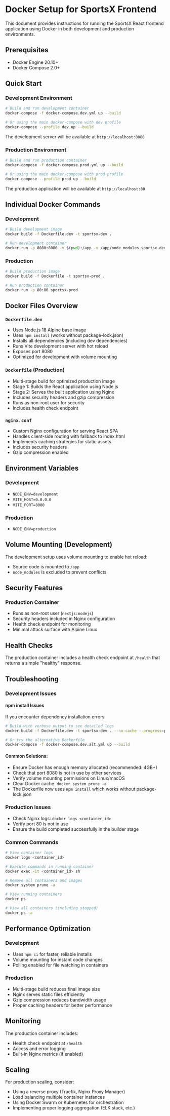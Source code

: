 # Docker Setup for SportsX Frontend

This document provides instructions for running the SportsX React frontend application using Docker in both development and production environments.

## Prerequisites

- Docker Engine 20.10+
- Docker Compose 2.0+

## Quick Start

### Development Environment

```bash
# Build and run development container
docker-compose -f docker-compose.dev.yml up --build

# Or using the main docker-compose with dev profile
docker-compose --profile dev up --build
```

The development server will be available at `http://localhost:8080`

### Production Environment

```bash
# Build and run production container
docker-compose -f docker-compose.prod.yml up --build

# Or using the main docker-compose with prod profile
docker-compose --profile prod up --build
```

The production application will be available at `http://localhost:80`

## Individual Docker Commands

### Development

```bash
# Build development image
docker build -f Dockerfile.dev -t sportsx-dev .

# Run development container
docker run -p 8080:8080 -v $(pwd):/app -v /app/node_modules sportsx-dev
```

### Production

```bash
# Build production image
docker build -f Dockerfile -t sportsx-prod .

# Run production container
docker run -p 80:80 sportsx-prod
```

## Docker Files Overview

### `Dockerfile.dev`
- Uses Node.js 18 Alpine base image
- Uses `npm install` (works without package-lock.json)
- Installs all dependencies (including dev dependencies)
- Runs Vite development server with hot reload
- Exposes port 8080
- Optimized for development with volume mounting

### `Dockerfile` (Production)
- Multi-stage build for optimized production image
- Stage 1: Builds the React application using Node.js
- Stage 2: Serves the built application using Nginx
- Includes security headers and gzip compression
- Runs as non-root user for security
- Includes health check endpoint

### `nginx.conf`
- Custom Nginx configuration for serving React SPA
- Handles client-side routing with fallback to index.html
- Implements caching strategies for static assets
- Includes security headers
- Gzip compression enabled

## Environment Variables

### Development
- `NODE_ENV=development`
- `VITE_HOST=0.0.0.0`
- `VITE_PORT=8080`

### Production
- `NODE_ENV=production`

## Volume Mounting (Development)

The development setup uses volume mounting to enable hot reload:
- Source code is mounted to `/app`
- `node_modules` is excluded to prevent conflicts

## Security Features

### Production Container
- Runs as non-root user (`nextjs:nodejs`)
- Security headers included in Nginx configuration
- Health check endpoint for monitoring
- Minimal attack surface with Alpine Linux

## Health Checks

The production container includes a health check endpoint at `/health` that returns a simple "healthy" response.

## Troubleshooting

### Development Issues

#### npm install Issues
If you encounter dependency installation errors:

```bash
# Build with verbose output to see detailed logs
docker build -f Dockerfile.dev -t sportsx-dev . --no-cache --progress=plain

# Or try the alternative Dockerfile
docker-compose -f docker-compose.dev.alt.yml up --build
```

#### Common Solutions:
- Ensure Docker has enough memory allocated (recommended: 4GB+)
- Check that port 8080 is not in use by other services
- Verify volume mounting permissions on Linux/macOS
- Clear Docker cache: `docker system prune -a`
- The Dockerfile now uses `npm install` which works without package-lock.json

### Production Issues
- Check Nginx logs: `docker logs <container_id>`
- Verify port 80 is not in use
- Ensure the build completed successfully in the builder stage

### Common Commands

```bash
# View container logs
docker logs <container_id>

# Execute commands in running container
docker exec -it <container_id> sh

# Remove all containers and images
docker system prune -a

# View running containers
docker ps

# View all containers (including stopped)
docker ps -a
```

## Performance Optimization

### Development
- Uses `npm ci` for faster, reliable installs
- Volume mounting for instant code changes
- Polling enabled for file watching in containers

### Production
- Multi-stage build reduces final image size
- Nginx serves static files efficiently
- Gzip compression reduces bandwidth usage
- Proper caching headers for better performance

## Monitoring

The production container includes:
- Health check endpoint at `/health`
- Access and error logging
- Built-in Nginx metrics (if enabled)

## Scaling

For production scaling, consider:
- Using a reverse proxy (Traefik, Nginx Proxy Manager)
- Load balancing multiple container instances
- Using Docker Swarm or Kubernetes for orchestration
- Implementing proper logging aggregation (ELK stack, etc.)